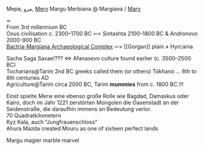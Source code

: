 Мерв, مرو, [Merv](https://en.wikipedia.org/wiki/Merv) Margu Merbiana @ Margiana / [Mary](https://en.wikipedia.org/wiki/Mary,_Turkmenistan)  

⋍[](https://upload.wikimedia.org/wikipedia/commons/thumb/2/29/Seated_Female_Figure_LACMA_M.2000.1a-f_%281_of_3%29.jpg/440px-Seated_Female_Figure_LACMA_M.2000.1a-f_%281_of_3%29.jpg)  
From 3rd millennium BC  
Oxus civilisation c. 2300–1700 BC ⇦>  Sintashta 2100–1800 BC & Andronovo 2000-900 BC  
[Bactria-Margiana Archaeological Complex](https://en.wikipedia.org/wiki/BMAC)  ⇦> [[Gorgan]] plain ≠ Hyrcania  

Sacha Saga Saxae!??? ⇔  Afanasevo culture found earlier (c. 3500–2500 BC)  
Tocharians@Tarim 2nd BC greeks called them (or others) Tókharoi … 6th to 8th centuries AD  
Agriculture@Tarim circa 2000 BC, Tarim **mummies** from c. 1800 BC.!!!  

Einst spielte Merw eine ebenso große Rolle wie Bagdad, Damaskus oder Kairo, doch im Jahr 1221 zerstörten Mongolen die Oasenstadt an der Seidenstraße, die daraufhin immens an Bedeutung verlor.  
70 Quadratkilometern  
Kyz Kala, auch "Jungfrauenschloss"  
Ahura Mazda created Mouru as one of sixteen perfect lands  



Margu magier marble marvel  
